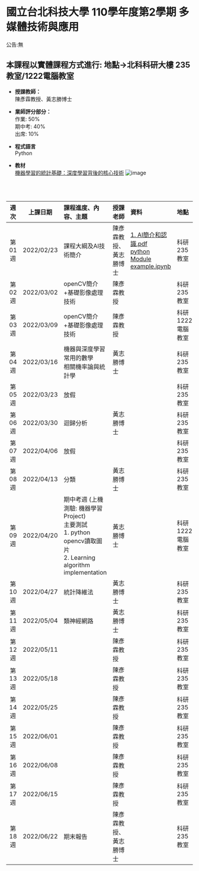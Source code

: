 # 國立台北科技大學 110學年度第2學期 多媒體技術與應用
公告:無<br>  

## 本課程以實體課程方式進行: 地點→北科科研大樓 235教室/1222電腦教室 

* **授課教師：** <br>
陳彥霖教授、黃志勝博士 <br>

* **業師評分部分：** <br>
作業: 50% <br>
期中考: 40% <br>
出席: 10% <br>

* **程式語言** <br>
Python

* **教材** <br>
[機器學習的統計基礎：深度學習背後的核心技術](https://www.flag.com.tw/books/product/F1319)
![image](https://user-images.githubusercontent.com/25295252/154414691-323e68f1-e029-42a4-88ac-c53e4763a328.png)
<br><br><br><br>

 |週次|上課日期|課程進度、內容、主題|授課老師|資料| 地點 |
 |:---:|:---:|:---|:---|:---|:---|
 |第01週|2022/02/23 | 課程大綱及AI技術簡介| 陳彥霖教授、黃志勝博士 | [1. AI簡介和認識.pdf](https://github.com/TommyHuang821/NTUT_110-2_MTA/blob/main/ppt/1.%20AI%E7%B0%A1%E4%BB%8B%E5%92%8C%E8%AA%8D%E8%AD%98.pdf) <br>[python Module example.ipynb](https://github.com/TommyHuang821/NTUT_110-2_MTA/blob/main/code/python%20Module%20example.ipynb) | 科研235教室|
 |第02週|2022/03/02 | openCV簡介+基礎影像處理技術| 陳彥霖教授  |  | 科研235教室|
 |第03週|2022/03/09 | openCV簡介+基礎影像處理技術| 陳彥霖教授  |  | 科研1222電腦教室|
 |第04週|2022/03/16 | 機器與深度學習常用的數學<br>相關機率論與統計學	| 黃志勝博士 |  |科研235教室|
 |第05週|2022/03/23| 放假	 |  |  |科研235教室|
 |第06週|2022/03/30 | 迴歸分析 | 黃志勝博士 |  |科研235教室|
 |第07週|2022/04/06| 放假	|  |  |科研235教室|
 |第08週|2022/04/13 | 分類| 黃志勝博士 |  |科研235教室|
 |第09週|2022/04/20 | 期中考週 (上機測驗: 機器學習 Project) <br> 主要測試<br> 1. python opencv讀取圖片 <br> 2. Learning algorithm implementation| 黃志勝博士 |  |科研1222電腦教室|
 |第10週|2022/04/27 | 統計降維法| 黃志勝博士 |  |科研235教室|
 |第11週|2022/05/04 | 類神經網路| 黃志勝博士 |  |科研235教室|
 |第12週|2022/05/11 | | 陳彥霖教授 |  |科研235教室|
 |第13週|2022/05/18 | | 陳彥霖教授 |  |科研235教室|
 |第14週|2022/05/25 | | 陳彥霖教授 |  |科研235教室|
 |第15週|2022/06/01 | | 陳彥霖教授 |  |科研235教室|
 |第16週|2022/06/08 | | 陳彥霖教授 |  |科研235教室|
 |第17週|2022/06/15 | | 陳彥霖教授 |  |科研235教室|
 |第18週|2022/06/22 | 期末報告 | 陳彥霖教授、黃志勝博士 |  |科研235教室|




